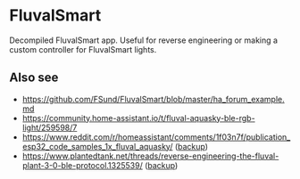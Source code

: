 # FluvalSmart

Decompiled FluvalSmart app. Useful for reverse engineering or making a custom controller for FluvalSmart lights.

## Also see

- https://github.com/FSund/FluvalSmart/blob/master/ha_forum_example.md
- https://community.home-assistant.io/t/fluval-aquasky-ble-rgb-light/259598/7
- https://www.reddit.com/r/homeassistant/comments/1f03n7f/publication_esp32_code_samples_1x_fluval_aquasky/ ([backup](https://github.com/FSund/FluvalSmart/blob/master/reddit_post.md))
- https://www.plantedtank.net/threads/reverse-engineering-the-fluval-plant-3-0-ble-protocol.1325539/ ([backup](https://github.com/FSund/FluvalSmart/blob/master/plantedtank.md))
